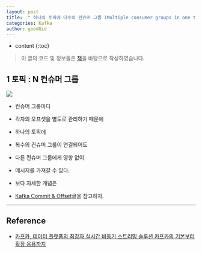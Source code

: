 ```yaml
---
layout: post
title:  " 하나의 토픽에 다수의 컨슈머 그룹 (Multiple consumer groups in one topic) "
categories: Kafka
author: goodGid
---
```

* content
{:toc}

> 이 글의 코드 및 정보들은 [책](https://book.naver.com/bookdb/book_detail.nhn?bid=13540082)을 바탕으로 작성하였습니다.

## 1 토픽 : N 컨슈머 그룹

![](/assets/img/kafka/Kafka-Consumer-Group_6.png)

* 컨슈머 그룹마다

* 각자의 오프셋을 별도로 관리하기 때문에

* 하나의 토픽에

* 복수의 컨슈머 그룹이 연결되어도

* 다른 컨슈머 그룹에게 영향 없이 

* 메시지를 가져갈 수 있다.

* 보다 자세한 개념은

* [Kafka Commit & Offset]({{site.url}}/Kafka-Commit-Offset/)글을 참고하자.

---

## Reference

* [카프카, 데이터 플랫폼의 최강자 실시간 비동기 스트리밍 솔루션 카프카의 기본부터 확장 응용까지](https://book.naver.com/bookdb/book_detail.nhn?bid=13540082)